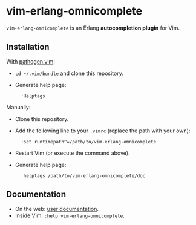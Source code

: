 vim-erlang-omnicomplete
=======================

`vim-erlang-omnicomplete` is an Erlang **autocompletion plugin** for Vim.

Installation
------------

With [pathogen.vim](https://github.com/tpope/vim-pathogen):

- `cd ~/.vim/bundle` and clone this repository.
- Generate help page:

        :Helptags

Manually:

- Clone this repository.
- Add the following line to your `.vimrc` (replace the path with your own):

        :set runtimepath^=/path/to/vim-erlang-omnicomplete

- Restart Vim (or execute the command above).
- Generate help page:

        :helptags /path/to/vim-erlang-omnicomplete/doc

Documentation
-------------

- On the web: [user documentation][doc].
- Inside Vim: `:help vim-erlang-omnicomplete`.

[doc]: https://github.com/vim-erlang/vim-erlang-omnicomplete/blob/master/doc/vim-erlang-omnicomplete.txt
